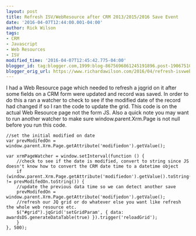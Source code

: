 ```yaml
---
layout: post
title: Refresh ISV/WebResource after CRM 2013/2015/2016 Save Event
date: '2016-04-07T12:44:00.001-04:00'
author: Rick Wilson
tags:
- CRM
- Javascript
- Web Resources
- ISV
modified_time: '2016-04-07T12:45:42.775-04:00'
blogger_id: tag:blogger.com,1999:blog-8675696861245191896.post-1906751085461048294
blogger_orig_url: https://www.richardawilson.com/2016/04/refresh-isvwebresource-after-crm.html
---
```


I had a Web Resource page which needed to refresh a jqgrid on it after some fields on a CRM form were updated and record was saved.  In order to do this a ran a watcher to check to see if the modified date of the record had changed if so I ran the code to update the grid.  This code is on the actual Web Resource page not the form JS.  Also a quick note you may want to run another watcher to make sure window.parent.Xrm.Page is not null before you run this code.  
    
    //set the initial modified on date
    var prevModifedOn = window.parent.Xrm.Page.getAttribute('modifiedon').getValue();
    
    var xrmPageWatcher = window.setInterval(function () {
        //check to see if the date is modified, convert to string since JS doesn't know how to convert the CRM date time to a datetime object
        if (window.parent.Xrm.Page.getAttribute('modifiedon').getValue().toString() != prevModifedOn.toString()) {
        //update the previous data time so we can detect another save
        prevModifedOn = window.parent.Xrm.Page.getAttribute('modifiedon').getValue();
        //refresh our JQ grid or do whatever else you want like refresh the whole web resource etc.
        $("#grid").jqGrid('setGridParam', { data: awardsDS.generateDataTable(true) }).trigger('reloadGrid');           
        }            
    }, 500);   
    

